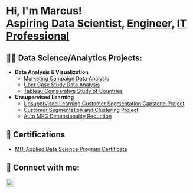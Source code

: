 <h1>Hi, I'm Marcus! <br/><a href="https://github.com/MHendricks15">Aspiring Data Scientist</a>, <a href="https://www.linkedin.com/in/marcus-hendricks/">Engineer</a>, <a href="https://www.linkedin.com/in/marcus-hendricks/">IT Professional</a></h1>

<h2>👨‍💻 Data Science/Analytics Projects:</h2>

- <b>Data Analysis & Visualization</b>
  - [Marketing Campaign Data Analysis](https://github.com/MHendricks15/Marketing-Campaign-Data-Analysis)
  - [Uber Case Study Data Analysis](https://github.com/MHendricks15/Uber-Case-Study-Project)
  - [Tableau Comparative Study of Countries](https://github.com/MHendricks15/Tableau-Comparative-Study-of-Countries)
- <b>Unsupervised Learning</b>
  - [Unsupervised Learning Customer Segmentation Capstone Project](https://github.com/MHendricks15/Unsupervised-Learning-Customer-Segmentation-Capstone-Project)
  - [Customer Segmentation and Clustering Project](https://github.com/MHendricks15/Customer-Segmentation-and-Clustering-Project)
  - [Auto MPG Dimensionality Reduction](https://github.com/MHendricks15/Auto-MPG-Dimensionality-Reduction)

<h2>📜 Certifications</h2>

- [MIT Applied Data Science Program Certificate](https://www.credential.net/db802eb2-2b86-4afd-99b7-bec01c2e39b8#gs.q1rzow)

<h2> 👋 Connect with me:</h2>

[<img align="left" alt="MHendricks15 | LinkedIn" width="22px" src="https://cdn.jsdelivr.net/npm/simple-icons@v3/icons/linkedin.svg" />][linkedin]

[linkedin]: https://www.linkedin.com/in/marcus-hendricks/

<!--
**MHendricks15/MHendricks15** is a ✨ _special_ ✨ repository because its `README.md` (this file) appears on your GitHub profile.

Here are some ideas to get you started:

- 🔭 I’m currently working on ...
- 🌱 I’m currently learning ...
- 👯 I’m looking to collaborate on ...
- 🤔 I’m looking for help with ...
- 💬 Ask me about ...
- 📫 How to reach me: ...
- 😄 Pronouns: ...
- ⚡ Fun fact: ...
-->
